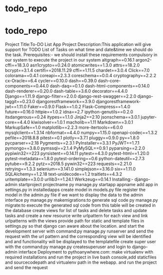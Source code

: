 # todo_repo
# todo_repo
Project Title:To-DO List App
Project Description:This application will give support for TODO List of Tasks on what time and date&time we should do the task.
Prerequisites:- we should install these requirements compulsory in our system to execute the project in our system
altgraph==0.16.1
argon2-cffi==18.3.0
asn1crypto==0.24.0
atomicwrites==1.3.0
attrs==18.2.0
bcrypt==3.1.4
certifi==2018.11.29
cffi==1.11.5
chardet==3.0.4
Click==7.0
colorama==0.4.1
coreapi==2.3.3
coreschema==0.0.4
cryptography==2.2.2
cx-Oracle==6.4
cycler==0.10.0
dash==0.39.0
dash-core-components==0.44.0
dash-daq==0.1.0
dash-html-components==0.14.0
dash-renderer==0.20.0
dash-table==3.6.0
decorator==4.4.0
Django==1.11.9
django-filter==2.0.0
django-rest-swagger==2.2.0
django-taggit==0.23.0
djangorestframework==3.9.0
djangorestframework-jwt==1.11.0
Faker==0.9.0
Flask==1.0.2
Flask-Compress==1.4.0
future==0.16.0
httpie==1.0.2
idna==2.7
ipython-genutils==0.2.0
itsdangerous==0.24
itypes==1.1.0
Jinja2==2.10
jsonschema==3.0.1
jupyter-core==4.4.0
kiwisolver==1.0.1
macholib==1.11
Markdown==3.0.1
MarkupSafe==1.0
matplotlib==2.2.3
more-itertools==6.0.0
mysqlclient==1.3.14
nbformat==4.4.0
numpy==1.15.0
openapi-codec==1.3.2
pefile==2018.8.8
pitest==0.1
plotly==3.7.1
pluggy==0.9.0
py==1.8.0
pycparser==2.18
Pygments==2.3.1
PyInstaller==3.3.1
PyJWT==1.7.1
pymongo==3.8.0
pymssql==2.1.4
PyMySQL==0.9.1
pyparsing==2.2.0
pypiwin32==223
pyrsistent==0.14.11
pytest==4.3.0
pytest-html==1.20.0
pytest-metadata==1.8.0
pytest-ordering==0.6
python-dateutil==2.7.3
pytube==9.2.2
pytz==2018.5
pywin32==223
requests==2.21.0
retrying==1.3.3
selenium==3.141.0
simplejson==3.16.0
six==1.11.0
SQLAlchemy==1.2.18
text-unidecode==1.2
traitlets==4.3.2
uritemplate==3.0.0
urllib3==1.24.1
Werkzeug==0.14.1
Installing:-
django-admin startproject projectname
py manage.py startapp appname
add app in settings.py in installedapps 
create model in models.py file
register the model in the admin.py file if we want to display the data to the admin interface
py manage.py makemigrations:to generate sql code
py manage.py migrate:to execute the generated sql code from this table will be created in the database
create views for list of tasks and delete tasks and update tasks and create a new resource
write urlpattern for each view and link urlpatterns with the views
provide path for static and template files in settings.py so that django can aware about the location.
and start the development server with command:py manage.py runserver
and send the request with the url pattern and the corresponding view will be identified and and functionality will be displayed to the templatefile
create super user with the command:py manage.py createsuperuser and login to django-admin interface
Deployment to pythoanywhere.com:
make virtualenv with required installations and run the project in live bash console,add staticfiles and sourcecodepath and virtualenv path in the webapp.
and run the project and send the request 
